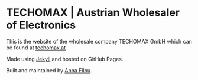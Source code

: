 # TECHOMAX | Austrian Wholesaler of Electronics

This is the website of the wholesale company TECHOMAX GmbH which can be found at [techomax.at](techomax.at)

Made using [Jekyll](https://jekyllrb.com/) and hosted on GitHub Pages.

Built and maintained by [Anna Filou](https://github.com/anna-filou/).
